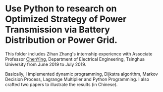 # Use Python to research  on  Optimized  Strategy  of  Power  Transmission via Battery Distribution or Power Grid.

This folder includes Zihan Zhang's internship experience with Associate Professor [ChenYing](http://www.eea.tsinghua.edu.cn/publish/eea/1701/2010/20101220095500704964158/20101220095500704964158_.html), Department of Electrical Engineering, Tsinghua  University from June 2019 to July 2019. 

Basically, I implemented dynamic programming, Dijkstra algorithm,  Markov Decision Process, Lagrange Multiplier and Python Programming. I also crafted two papers to illustrate the results (in Chinese). 





